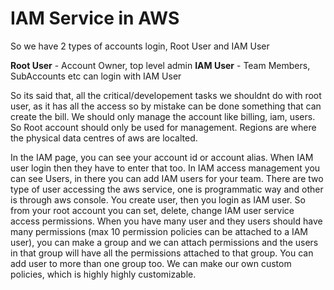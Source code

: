 # IAM Service in AWS
So we have 2 types of accounts login, Root User and IAM User

**Root User** - Account Owner, top level admin
**IAM User** - Team Members, SubAccounts etc can login with IAM User


So its said that, all the critical/developement tasks we shouldnt do with root user, as it has all the access so by mistake can be done something that can create the bill. We should only manage the account like billing, iam, users. So Root account should only be used for management.
Regions are where the physical data centres of aws are localted.

In the IAM page, you can see your account id or account alias. When IAM user login then they have to enter that too.
In IAM access management you can see Users, in there you can add IAM users for your team. 
There are two type of user accessing the aws service, one is programmatic way and other is through aws console.
You create user, then you login as IAM user. So from your root account you can set, delete, change IAM user service access permissions.
When you have many user and they users should have many permissions (max 10 permission policies can be attached to a IAM user), you can make a group and we can attach permissions and the users in that group will have all the permissions attached to that group. You can add user to more than one group too.
We can make our own custom policies, which is highly highly customizable.
